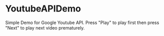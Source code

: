 # YoutubeAPIDemo
Simple Demo for Google Youtube API. Press "Play" to play first then press "Next" to play next video prematurely.
